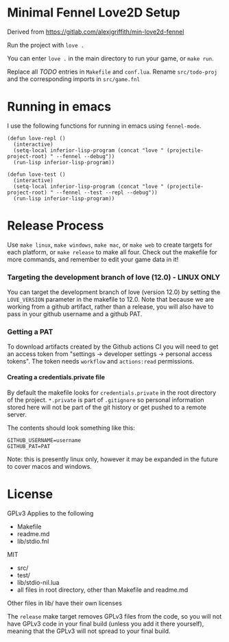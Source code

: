# Minimal Fennel Love2D Setup

Derived from https://gitlab.com/alexjgriffith/min-love2d-fennel

Run the project with `love .`

You can enter `love .` in the main directory to run your game, or `make run`.

Replace all *TODO* entries in `Makefile` and `conf.lua`. Rename `src/todo-proj` and the corresponding imports in `src/game.fnl`

# Running in emacs

I use the following functions for running in emacs using `fennel-mode`.

```
(defun love-repl ()
  (interactive)
  (setq-local inferior-lisp-program (concat "love " (projectile-project-root) " --fennel --debug"))
  (run-lisp inferior-lisp-program))

(defun love-test ()
  (interactive)
  (setq-local inferior-lisp-program (concat "love " (projectile-project-root) " --fennel --test --repl --debug"))
  (run-lisp inferior-lisp-program))
```

# Release Process

Use `make linux`, `make windows`,  `make mac`, or `make web` to create targets for each platform, or `make release` to make all four. Check out the makefile for more commands, and remember to edit your game data in it!

### Targeting the development branch of love (12.0) - LINUX ONLY

You can target the development branch of love (version 12.0) by setting the `LOVE_VERSION` parameter in the makefile to 12.0. Note that because we are working from a github artifact, rather than a release, you will also have to pass in your github username and a github PAT.

### Getting a PAT

To download artifacts created by the Github actions CI you will need to get an access token from "settings -> developer settings -> personal access tokens". The token needs `workflow` and `actions:read` permissions.

#### Creating a credentials.private file

By default the makefile looks for `credentials.private` in the root directory of the project. `*.private` is part of `.gitignore` so personal information stored here will not be part of the git history or get pushed to a remote server.

The contents should look something like this:
```
GITHUB_USERNAME=username
GITHUB_PAT=PAT
```

Note: this is presently linux only, however it may be expanded in the future to cover macos and windows.

# License

GPLv3 Applies to the following
* Makefile
* readme.md
* lib/stdio.fnl

MIT
* src/
* test/
* lib/stdio-nil.lua
* all files in root directory, other than Makefile and readme.md

Other files in lib/ have their own licenses

The `release` make target removes GPLv3 files from the code, so you will not have GPLv3 code in your final build (unless you add it there yourself), meaning that the GPLv3 will not spread to your final build.
